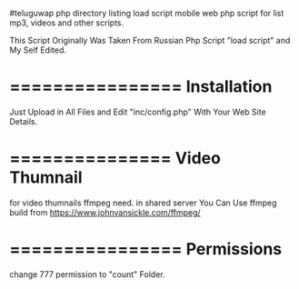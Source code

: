 #teluguwap php directory listing load script
mobile web php script for list mp3, videos and other scripts.

This Script Originally Was Taken From Russian Php Script "load script" and My Self Edited.

================
Installation
================

Just Upload in All Files and Edit "inc/config.php" With Your Web Site Details. 

===============
Video Thumnail
===============
for video thumnails ffmpeg need. 
in shared server You Can Use ffmpeg build from https://www.johnvansickle.com/ffmpeg/

================
Permissions
===============
change 777 permission to "count" Folder.

